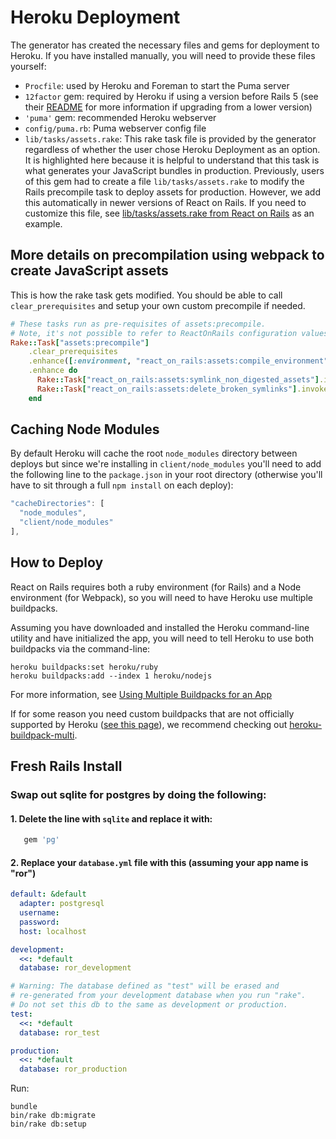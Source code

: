 # Heroku Deployment
The generator has created the necessary files and gems for deployment to Heroku. If you have installed manually, you will need to provide these files yourself:

+ `Procfile`: used by Heroku and Foreman to start the Puma server
+ `12factor` gem: required by Heroku if using a version before Rails 5 (see their [README](https://github.com/heroku/rails_12factor#rails-5) for more information if upgrading from a lower version)
+ `'puma'` gem: recommended Heroku webserver
+ `config/puma.rb`: Puma webserver config file
+ `lib/tasks/assets.rake`: This rake task file is provided by the generator regardless of whether the user chose Heroku Deployment as an option. It is highlighted here because it is helpful to understand that this task is what generates your JavaScript bundles in production. Previously, users of this gem had to create a file `lib/tasks/assets.rake` to modify the Rails precompile task to deploy assets for production. However, we add this automatically in newer versions of React on Rails. If you need to customize this file, see [lib/tasks/assets.rake from React on Rails](https://github.com/shakacode/react_on_rails/blob/master/lib/tasks/assets.rake) as an example.

## More details on precompilation using webpack to create JavaScript assets
This is how the rake task gets modified. You should be able to call `clear_prerequisites` and setup your own custom precompile if needed.
```ruby
# These tasks run as pre-requisites of assets:precompile.
# Note, it's not possible to refer to ReactOnRails configuration values at this point.
Rake::Task["assets:precompile"]
    .clear_prerequisites
    .enhance([:environment, "react_on_rails:assets:compile_environment"])
    .enhance do
      Rake::Task["react_on_rails:assets:symlink_non_digested_assets"].invoke
      Rake::Task["react_on_rails:assets:delete_broken_symlinks"].invoke
    end
```    

## Caching Node Modules
By default Heroku will cache the root `node_modules` directory between deploys but since we're installing in `client/node_modules` you'll need to add the following line to the `package.json` in your root directory (otherwise you'll have to sit through a full `npm install` on each deploy):

```js
"cacheDirectories": [
  "node_modules",
  "client/node_modules"
],

```

## How to Deploy

React on Rails requires both a ruby environment (for Rails) and a Node environment (for Webpack), so you will need to have Heroku use multiple buildpacks.

Assuming you have downloaded and installed the Heroku command-line utility and have initialized the app, you will need to tell Heroku to use both buildpacks via the command-line:

```
heroku buildpacks:set heroku/ruby
heroku buildpacks:add --index 1 heroku/nodejs
```

For more information, see [Using Multiple Buildpacks for an App](https://devcenter.heroku.com/articles/using-multiple-buildpacks-for-an-app)

If for some reason you need custom buildpacks that are not officially supported by Heroku ([see this page](https://devcenter.heroku.com/articles/buildpacks)), we recommend checking out [heroku-buildpack-multi](https://github.com/ddollar/heroku-buildpack-multi).

## Fresh Rails Install

### Swap out sqlite for postgres by doing the following:

#### 1. Delete the line with `sqlite` and replace it with:

```ruby
   gem 'pg'
```

#### 2. Replace your `database.yml` file with this (assuming your app name is "ror")

```yml
default: &default
  adapter: postgresql
  username:
  password:
  host: localhost

development:
  <<: *default
  database: ror_development

# Warning: The database defined as "test" will be erased and
# re-generated from your development database when you run "rake".
# Do not set this db to the same as development or production.
test:
  <<: *default
  database: ror_test

production:
  <<: *default
  database: ror_production
```

Run:

```
bundle
bin/rake db:migrate
bin/rake db:setup
```
